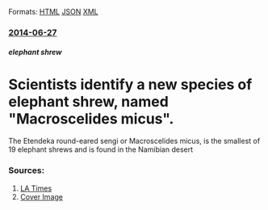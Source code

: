 
Formats: [HTML](/news/2014/06/27/scientists-identify-a-new-species-of-elephant-shrew-named-macroscelides-micus.html)  [JSON](/news/2014/06/27/scientists-identify-a-new-species-of-elephant-shrew-named-macroscelides-micus.json)  [XML](/news/2014/06/27/scientists-identify-a-new-species-of-elephant-shrew-named-macroscelides-micus.xml)  

### [2014-06-27](/news/2014/06/27/index.md)

##### elephant shrew
# Scientists identify a new species of elephant shrew, named "Macroscelides micus". 

The Etendeka round-eared sengi or Macroscelides micus, is the smallest of 19 elephant shrews and is found in the Namibian desert


### Sources:

1. [LA Times](http://www.latimes.com/science/sciencenow/la-sci-sn-elephant-shrew-mouse-sengi-africa-cute-20140627-story.html)
1. [Cover Image](http://www.trbimg.com/img-53adf9c8/turbine/la-sci-sn-elephant-shrew-mouse-sengi-africa-cute-20140627)
